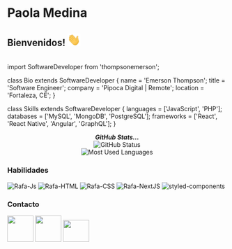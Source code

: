 # Paola Medina
## Bienvenidos!  <img src="https://raw.githubusercontent.com/ABSphreak/ABSphreak/master/gifs/Hi.gif" width="30px">
<br>
import SoftwareDeveloper from 'thompsonemerson';

class Bio extends SoftwareDeveloper {
  name     = 'Emerson Thompson';
  title    = 'Software Engineer';
  company  = 'Pipoca Digital | Remote';
  location = 'Fortaleza, CE';
}

class Skills extends SoftwareDeveloper {
  languages  = ['JavaScript', 'PHP'];
  databases  = ['MySQL', 'MongoDB', 'PostgreSQL'];
  frameworks = ['React', 'React Native', 'Angular', 'GraphQL'];
}

  
  <p align="center">
<i><b>GitHub Stats...</b></i><br>
<img src="https://github-readme-stats.vercel.app/api?username=paodesign&count_private=true&show_icons=true&theme=great-gatsby" alt="GitHub Status"/><br>
<img src = "https://github-readme-stats.vercel.app/api/top-langs/?username=paodesign&show_icons=true&layout=compact&theme=great-gatsby" alt="Most Used Languages">
</p>


### Habilidades
<div>
  <img align="center" alt="Rafa-Js" height="60" width="60" src="https://user-images.githubusercontent.com/52223033/153652622-15734c8b-afd6-4834-9af9-6f7e507529ad.png">
  <img align="center" alt="Rafa-HTML" height="50" width="60" src="https://user-images.githubusercontent.com/52223033/153649850-5e9211a9-d0cc-4c2a-9ab0-804f269e68ed.png">
  <img align="center" alt="Rafa-CSS" height="50" width="60" src="https://user-images.githubusercontent.com/52223033/153649699-8f87e745-ab3a-4018-ab30-39aa536a100f.png">
  <img align="center" alt="Rafa-NextJS" height="50" width="60" src="https://user-images.githubusercontent.com/52223033/153651535-cc2c50c3-e163-4e68-a3cb-e155f66076e6.png">
  <img align="center" alt="styled-components" height="50" width="50" src="https://user-images.githubusercontent.com/52223033/153650054-adf6126f-98b0-47fd-952e-b99627de0807.png">

</div>
  
### Contacto
<a href="https://www.linkedin.com/in/paola-medina-58bb76186/" target="_blank"><img lign="center" height="60" width="60" src="https://user-images.githubusercontent.com/52223033/153648590-99d98b05-0914-4d32-8144-4e1452cfc5e0.png" target="_blank"></a>
<a href="paaaomedina@gmail.com" target="_blank"><img lign="center" height="60" width="60" src="https://user-images.githubusercontent.com/52223033/153648360-2abaa294-9b47-406e-9da4-00a2f6ad565e.png"/></a>
<a href="https://instagram.com/pao___medina/" target="_blank"><img lign="center"  height="50" width="60" src="https://user-images.githubusercontent.com/52223033/153648518-dc9c10f1-cd0d-42a2-a652-f4d7b316e2f3.png" target="_blank"></a>












